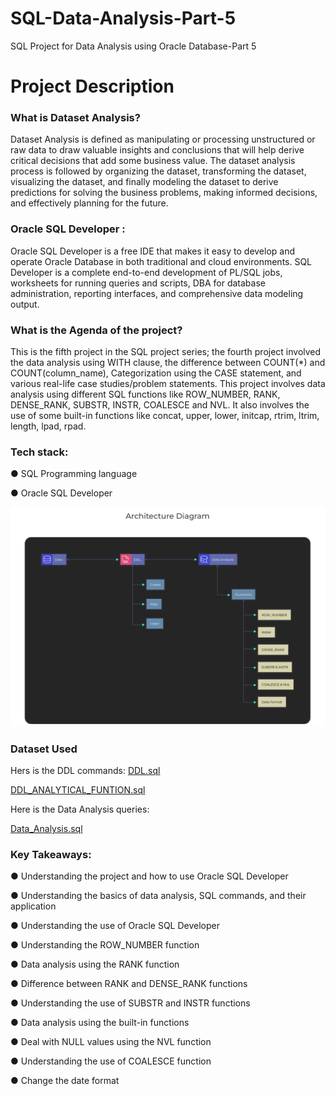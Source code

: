 # SQL-Data-Analysis-Part-5
SQL Project for Data Analysis using Oracle Database-Part 5

# Project Description

### What is Dataset Analysis? 

Dataset Analysis is defined as manipulating or processing unstructured or raw data to draw valuable insights and conclusions that will help derive critical decisions that add some business value. The dataset analysis process is followed by organizing the dataset, transforming the dataset, visualizing the dataset, and finally modeling the dataset to derive predictions for solving the business problems, making informed decisions, and effectively planning for the future.

 

### Oracle SQL Developer :

Oracle SQL Developer is a free IDE that makes it easy to develop and operate Oracle Database in both traditional and cloud environments. SQL Developer is a complete end-to-end development of PL/SQL jobs, worksheets for running queries and scripts,  DBA  for database administration, reporting interfaces, and comprehensive data modeling output.

 

### What is the Agenda of the project? 

This is the fifth project in the SQL project series; the fourth project involved the data analysis using WITH clause, the difference between COUNT(*) and COUNT(column_name), Categorization using the CASE statement, and various real-life case studies/problem statements. This project involves data analysis using different SQL functions like ROW_NUMBER, RANK, DENSE_RANK, SUBSTR, INSTR, COALESCE and NVL. It also involves the use of some built-in functions like concat, upper, lower, initcap, rtrim, ltrim, length, lpad, rpad.  

 

### Tech stack:  

● SQL Programming language

● Oracle SQL Developer

![Screenshot of a comment on a GitHub issue showing an image, added in the Markdown, of an Octocat smiling and raising a tentacle.](Architecture.png)


### Dataset Used

Hers is the DDL commands:
[DDL.sql](https://github.com/Raghuraj-DataEngineer/SQL-Data-Analysis-Part-5/blob/main/DDL.sql)

[DDL_ANALYTICAL_FUNTION.sql](https://github.com/Raghuraj-DataEngineer/SQL-Data-Analysis-Part-5/blob/main/DDL_ANALYTICAL_FUNTION.sql)

Here is the Data Analysis queries:

[Data_Analysis.sql](https://github.com/Raghuraj-DataEngineer/SQL-Data-Analysis-Part-5/blob/main/Data_Analysis.sql)

### Key Takeaways:

● Understanding the project and how to use Oracle SQL Developer

● Understanding the basics of data analysis, SQL commands, and their application

● Understanding the use of Oracle SQL Developer

● Understanding the ROW_NUMBER function

● Data analysis using the RANK function

● Difference between RANK and DENSE_RANK functions

● Understanding the use of SUBSTR and INSTR functions

● Data analysis using the built-in functions

● Deal with NULL values using the NVL function

● Understanding the use of COALESCE function

● Change the date format


